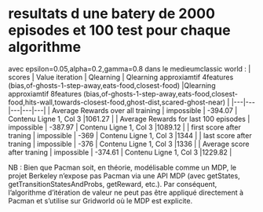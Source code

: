 # resultats d une batery de 2000 episodes et 100 test pour chaque algorithme
avec epsilon=0.05,alpha=0.2,gamma=0.8 dans le medieumclassic world : 
| scores | Value iteration | Qlearning | Qlearning approxiamtif 4features (bias,of-ghosts-1-step-away,eats-food,closest-food) |Qlearning approxiamtif 8features (bias,of-ghosts-1-step-away,eats-food,closest-food,hits-wall,towards-closest-food,ghost-dist,scared-ghost-near) |
|---|---|---|---|---|
| Average Rewards over all training | impossible | -394.07 | Contenu Ligne 1, Col 3 |1061.27 |
| Average Rewards for last 100 episodes | impossible | -387.97 | Contenu Ligne 1, Col 3 |1089.12 |
| first score after traning | impossible | -369 | Contenu Ligne 1, Col 3 |1344 |
| last score after traning | impossible | -376 | Contenu Ligne 1, Col 3 |1336 |
| Average score  after traning | impossible |  -374.61 | Contenu Ligne 1, Col 3 |1229.82 |


NB : Bien que Pacman soit, en théorie, modélisable comme un MDP, le projet Berkeley n’expose pas Pacman via une API MDP (avec getStates, getTransitionStatesAndProbs, getReward, etc.). Par conséquent, l’algorithme d’itération de valeur ne peut pas être appliqué directement à Pacman et s’utilise sur Gridworld où le MDP est explicite.


